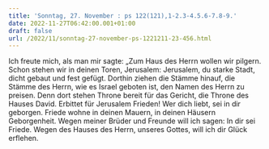```yaml
---
title: 'Sonntag, 27. November : ps 122(121),1-2.3-4.5.6-7.8-9.'
date: 2022-11-27T06:42:00.001+01:00
draft: false
url: /2022/11/sonntag-27-november-ps-1221211-23-456.html
---
```


Ich freute mich, als man mir sagte: „Zum Haus des Herrn wollen wir pilgern. Schon stehen wir in deinen Toren, Jerusalem: Jerusalem, du starke Stadt, dicht gebaut und fest gefügt. Dorthin ziehen die Stämme hinauf, die Stämme des Herrn, wie es Israel geboten ist, den Namen des Herrn zu preisen. Denn dort stehen Throne bereit für das Gericht, die Throne des Hauses David. Erbittet für Jerusalem Frieden! Wer dich liebt, sei in dir geborgen. Friede wohne in deinen Mauern, in deinen Häusern Geborgenheit. Wegen meiner Brüder und Freunde will ich sagen: In dir sei Friede. Wegen des Hauses des Herrn, unseres Gottes, will ich dir Glück erflehen.